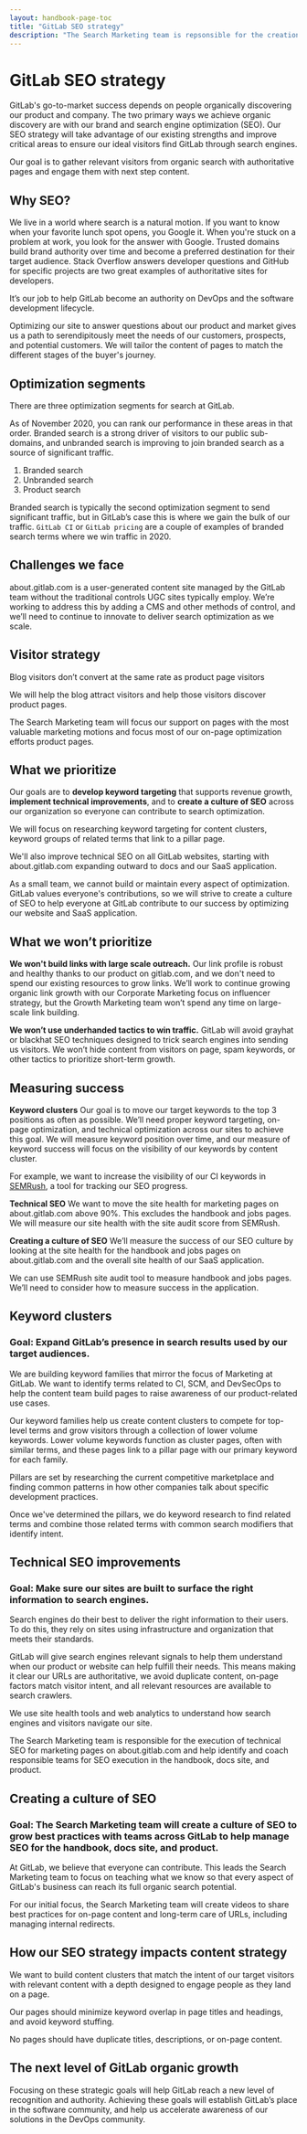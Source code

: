 ```yaml
---
layout: handbook-page-toc
title: "GitLab SEO strategy"
description: "The Search Marketing team is repsonsible for the creation and execution of GitLab's SEO strategy."
---
```


# GitLab SEO strategy

GitLab's go-to-market success depends on people organically discovering our product and company. The two primary ways we achieve organic discovery are with our brand and search engine optimization (SEO). Our SEO strategy will take advantage of our existing strengths and improve critical areas to ensure our ideal visitors find GitLab through search engines.

Our goal is to gather relevant visitors from organic search with authoritative pages and engage them with next step content.

## Why SEO?

We live in a world where search is a natural motion. If you want to know when your favorite lunch spot opens, you Google it. When you're stuck on a problem at work, you look for the answer with Google. Trusted domains build brand authority over time and become a preferred destination for their target audience. Stack Overflow answers developer questions and GitHub for specific projects are two great examples of authoritative sites for developers.

It’s our job to help GitLab become an authority on DevOps and the software development lifecycle.

Optimizing our site to answer questions about our product and market gives us a path to serendipitously meet the needs of our customers, prospects, and potential customers. We will tailor the content of pages to match the different stages of the buyer's journey.

## Optimization segments

There are three optimization segments for search at GitLab.

As of November 2020, you can rank our performance in these areas in that order. Branded search is a strong driver of visitors to our public sub-domains, and unbranded search is improving to join branded search as a source of significant traffic.

1. Branded search
1. Unbranded search
1. Product search

Branded search is typically the second optimization segment to send significant traffic, but in GitLab’s case this is where we gain the bulk of our traffic. `GitLab CI` or `GitLab pricing` are a couple of examples of branded search terms where we win traffic in 2020.

## Challenges we face

about.gitlab.com is a user-generated content site managed by the GitLab team without the traditional controls UGC sites typically employ. We’re working to address this by adding a CMS and other methods of control, and we’ll need to continue to innovate to deliver search optimization as we scale.

## Visitor strategy

Blog visitors don’t convert at the same rate as product page visitors

We will help the blog attract visitors and help those visitors discover product pages.

The Search Marketing team will focus our support on pages with the most valuable marketing motions and focus most of our on-page optimization efforts product pages.

## What we prioritize

Our goals are to **develop keyword targeting** that supports revenue growth, **implement technical improvements**, and to **create a culture of SEO** across our organization so everyone can contribute to search optimization.

We will focus on researching keyword targeting for content clusters, keyword groups of related terms that link to a pillar page. 

We'll also improve technical SEO on all GitLab websites, starting with about.gitlab.com expanding outward to docs and our SaaS application.

As a small team, we cannot build or maintain every aspect of optimization. GitLab values everyone's contributions, so we will strive to create a culture of SEO to help everyone at GitLab contribute to our success by optimizing our website and SaaS application.

## What we won’t prioritize

**We won't build links with large scale outreach.** Our link profile is robust and healthy thanks to our product on gitlab.com, and we don't need to spend our existing resources to grow links. We’ll work to continue growing organic link growth with our Corporate Marketing focus on influencer strategy, but the Growth Marketing team won’t spend any time on large-scale link building.

**We won’t use underhanded tactics to win traffic.** GitLab will avoid grayhat or blackhat SEO techniques designed to trick search engines into sending us visitors. We won’t hide content from visitors on page, spam keywords, or other tactics to prioritize short-term growth.

## Measuring success

**Keyword clusters**
Our goal is to move our target keywords to the top 3 positions as often as possible. We’ll need proper keyword targeting, on-page optimization, and technical optimization across our sites to achieve this goal. We will measure keyword position over time, and our measure of keyword success will focus on the visibility of our keywords by content cluster. 

For example, we want to increase the visibility of our CI keywords in [SEMRush](https://www.semrush.com/), a tool for tracking our SEO progress.

**Technical SEO**
We want to move the site health for marketing pages on about.gitlab.com above 90%. This excludes the handbook and jobs pages. We will measure our site health with the site audit score from SEMRush.

**Creating a culture of SEO**
We’ll measure the success of our SEO culture by looking at the site health for the handbook and jobs pages on about.gitlab.com and the overall site health of our SaaS application. 

We can use SEMRush site audit tool to measure handbook and jobs pages. We’ll need to consider how to measure success in the application.

## Keyword clusters

### Goal: Expand GitLab’s presence in search results used by our target audiences.

We are building keyword families that mirror the focus of Marketing at GitLab. We want to identify terms related to CI, SCM, and DevSecOps to help the content team build pages to raise awareness of our product-related use cases.

Our keyword families help us create content clusters to compete for top-level terms and grow visitors through a collection of lower volume keywords. Lower volume keywords function as cluster pages, often with similar terms, and these pages link to a pillar page with our primary keyword for each family.

Pillars are set by researching the current competitive marketplace and finding common patterns in how other companies talk about specific development practices.

Once we've determined the pillars, we do keyword research to find related terms and combine those related terms with common search modifiers that identify intent.

## Technical SEO improvements

### Goal: Make sure our sites are built to surface the right information to search engines.

Search engines do their best to deliver the right information to their users. To do this, they rely on sites using infrastructure and organization that meets their standards.

GitLab will give search engines relevant signals to help them understand when our product or website can help fulfill their needs. This means making it clear our URLs are authoritative, we avoid duplicate content, on-page factors match visitor intent, and all relevant resources are available to search crawlers.

We use site health tools and web analytics to understand how search engines and visitors navigate our site.

The Search Marketing team is responsible for the execution of technical SEO for marketing pages on about.gitlab.com and help identify and coach responsible teams for SEO execution in the handbook, docs site, and product.

## Creating a culture of SEO

### Goal: The Search Marketing team will create a culture of SEO to grow best practices with teams across GitLab to help manage SEO for the handbook, docs site, and product.

At GitLab, we believe that everyone can contribute. This leads the Search Marketing team to focus on teaching what we know so that every aspect of GitLab's business can reach its full organic search potential.

For our initial focus, the Search Marketing team will create videos to share best practices for on-page content and long-term care of URLs, including managing internal redirects.

## How our SEO strategy impacts content strategy
We want to build content clusters that match the intent of our target visitors with relevant content with a depth designed to engage people as they land on a page. 

Our pages should minimize keyword overlap in page titles and headings, and avoid keyword stuffing.

No pages should have duplicate titles, descriptions, or on-page content.

## The next level of GitLab organic growth

Focusing on these strategic goals will help GitLab reach a new level of recognition and authority. Achieving these goals will establish GitLab’s place in the software community, and help us accelerate awareness of our solutions in the DevOps community.
